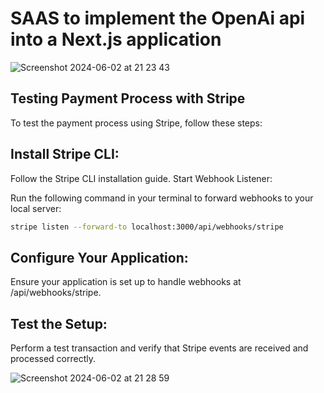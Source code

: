 # SAAS to implement the OpenAi api into a Next.js application
![Screenshot 2024-06-02 at 21 23 43](https://github.com/raulcanodev/openai-api-nextjs-to-generate-blogs/assets/118123543/8b23713d-c9ce-4016-bf8e-d744c4e066e2)


## Testing Payment Process with Stripe ##
To test the payment process using Stripe, follow these steps:

## Install Stripe CLI: ##

Follow the Stripe CLI installation guide.
Start Webhook Listener:

Run the following command in your terminal to forward webhooks to your local server:

```sh
stripe listen --forward-to localhost:3000/api/webhooks/stripe
```

## Configure Your Application: ##

Ensure your application is set up to handle webhooks at /api/webhooks/stripe.

## Test the Setup: ##

Perform a test transaction and verify that Stripe events are received and processed correctly.

![Screenshot 2024-06-02 at 21 28 59](https://github.com/raulcanodev/openai-api-nextjs-to-generate-blogs/assets/118123543/c488da91-a84a-4dfc-874d-905d7b0c2610)
